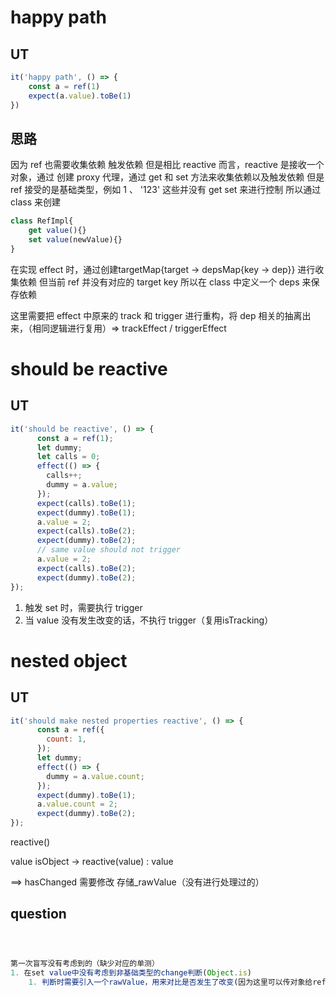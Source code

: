 # happy path
## UT
```javascript
it('happy path', () => {
	const a = ref(1)
	expect(a.value).toBe(1)
})
```
## 思路

因为 ref 也需要收集依赖 触发依赖
但是相比 reactive 而言，reactive 是接收一个对象，通过 创建 proxy 代理，通过 get 和 set 方法来收集依赖以及触发依赖
但是 ref 接受的是基础类型，例如 1 、 '123'
这些并没有 get set 来进行控制
所以通过 class 来创建

```javascript
class RefImpl{
	get value(){}
	set value(newValue){}
}
```

在实现 effect 时，通过创建targetMap{target -> depsMap{key -> dep}} 进行收集依赖
但当前 ref 并没有对应的 target key
所以在 class 中定义一个 deps 来保存依赖

这里需要把 effect 中原来的 track 和 trigger 进行重构，将 dep 相关的抽离出来，（相同逻辑进行复用）=> trackEffect / triggerEffect

# should be reactive
## UT
```javascript
it('should be reactive', () => {
      const a = ref(1);
      let dummy;
      let calls = 0;
      effect(() => {
        calls++;
        dummy = a.value;
      });
      expect(calls).toBe(1);
      expect(dummy).toBe(1);
      a.value = 2;
      expect(calls).toBe(2);
      expect(dummy).toBe(2);
      // same value should not trigger
      a.value = 2;
      expect(calls).toBe(2);
      expect(dummy).toBe(2);
});
```

1. 触发 set 时，需要执行 trigger
2. 当 value 没有发生改变的话，不执行 trigger（复用isTracking）


# nested object

## UT
```javascript
it('should make nested properties reactive', () => {
      const a = ref({
        count: 1,
      });
      let dummy;
      effect(() => {
        dummy = a.value.count;
      });
      expect(dummy).toBe(1);
      a.value.count = 2;
      expect(dummy).toBe(2);
});
```

reactive()

value isObject -> reactive(value) : value

==> hasChanged 需要修改
存储_rawValue（没有进行处理过的）





## question


```javascript



第一次盲写没有考虑到的（缺少对应的单测）
1. 在set value中没有考虑到非基础类型的change判断(Object.is)
	1. 判断时需要引入一个rawValue，用来对比是否发生了改变(因为这里可以传对象给ref，ref内处理对象时，需要在访问对象属性时，收集依赖，所以这里ref内进行了判断，如果是对象则通过reactive直接包裹一层，这样即可进行依赖的收集)











```
